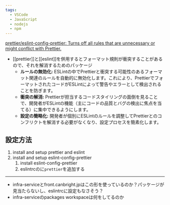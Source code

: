 ```yaml
---
tags:
  - VSCode
  - JavaScript
  - nodejs
  - npm
---
```

[prettier/eslint-config-prettier: Turns off all rules that are unnecessary or might conflict with Prettier.](https://github.com/prettier/eslint-config-prettier#installation)

- [[prettier]]と[[eslint]]を併用するとフォーマット規則が衝突することがあるので、それを解消するためのパッケージ
	- **ルールの無効化:** ESLintの中でPrettierと衝突する可能性のあるフォーマット関連のルールを自動的に無効化します。これにより、PrettierでフォーマットされたコードがESLintによって警告やエラーとして検出されることを防ぎます。
	- **衝突の解消:** Prettierが担当するコードスタイリングの面倒を見ることで、開発者がESLintの機能（主にコードの品質とバグの検出に焦点を当てる）に集中できるようにします。
	- **設定の簡略化:** 開発者が個別にESLintのルールを調整してPrettierとのコンフリクトを解消する必要がなくなり、設定プロセスを簡素化します。


## 設定方法
1. install and setup prettier and eslint
2. install and setup eslint-config-prettier
	1. install eslint-config-prettier
	2. eslintrcのに`prettier`を追加する


---
- infra-serviceとfront.canbright.jpはこの形を使っているのか？パッケージが見当たらないし、eslintrcに設定もなさそう？
- infra-serviceのpackages workspaceは何をしてるのか
